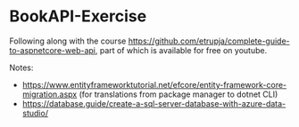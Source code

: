 # BookAPI-Exercise

Following along with the course 
https://github.com/etrupja/complete-guide-to-aspnetcore-web-api,
part of which is available for free on youtube.
<!--- I wouldn't really recommend the course though, he keeps skipping over things. and its .net 5. -->

Notes:
- https://www.entityframeworktutorial.net/efcore/entity-framework-core-migration.aspx   (for translations from package manager to dotnet CLI)
- https://database.guide/create-a-sql-server-database-with-azure-data-studio/
